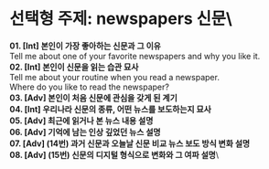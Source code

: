 # 선택형 주제: newspapers 신문\

**01. [Int] 본인이 가장 좋아하는 신문과 그 이유**\
Tell me about one of your favorite newspapers and why you like it.\
**02. [Int] 본인이 신문을 읽는 습관 묘사**\
Tell me about your routine when you read a newspaper.\
Where do you like to read the newspaper?\
**03. [Adv] 본인이 처음 신문에 관심을 갖게 된 계기**\
**04. [Int] 우리나라 신문의 종류, 어떤 뉴스를 보도하는지 묘사**\
**05. [Adv] 최근에 읽거나 본 뉴스 내용 설명**\
**06. [Adv] 기억에 남는 인상 깊었던 뉴스 설명**\
**07. [Adv] (14번) 과거 신문과 오늘날 신문 비교 뉴스 보도 방식 변화 설명**\
**08. [Adv] (15번) 신문의 디지털 형식으로 변화와 그 여파 설명**\



